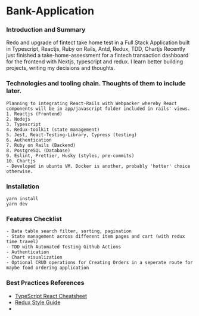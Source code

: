 # Bank-Application
### Introduction and Summary
Redo and upgrade of fintect take home test in a Full Stack Application built in Typescript, Reactjs, Ruby on Rails, Antd, Redux, TDD, Chartjs
Recently just finished a take-home-assessment for a fintech transaction dashboard for the frontend with Nextjs, typescript and redux.
I learn better building projects, writing my decisions and thoughts. 

### Technologies and tooling chain. Thoughts of them to include later.
```
Planning to integrating React-Rails with Webpacker whereby React components will be in app/javascript folder included in rails' views.
1. Reactjs (Frontend)
2. Nodejs
3. Typescript
4. Redux-toolkit (state management)
5. Jest, React-Testing-Library, Cypress (testing)
6. Authentication
7. Ruby on Rails (Backend)
8. PostgreSQL (Database)
9. Eslint, Prettier, Husky (styles, pre-commits)
10. Chartjs
- Developed in ubuntu VM. Docker is another, probably 'hotter' choice otherwise.
```

### Installation 
```
yarn install
yarn dev
```

### Features Checklist
```
- Data table search filter, sorting, pagination
- State management across different item pages and cart (with redux time travel)
- TDD with Automated Testing Github Actions
- Authentication
- Chart visualization
- Optional CRUD operations for Creating Orders in a seperate route for maybe food ordering application
```

### Best Practices References
- [TypeScript React Cheatsheet](https://react-typescript-cheatsheet.netlify.app/)
- [Redux Style Guide](https://redux.js.org/style-guide/)
- 
